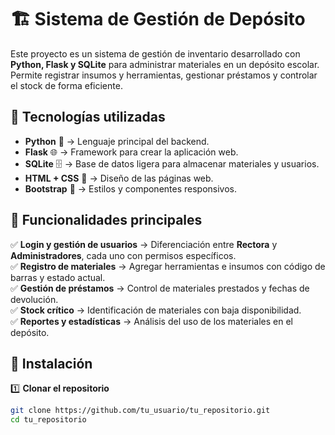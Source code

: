 # 🏗️ Sistema de Gestión de Depósito

Este proyecto es un sistema de gestión de inventario desarrollado con **Python, Flask y SQLite** para administrar materiales en un depósito escolar. Permite registrar insumos y herramientas, gestionar préstamos y controlar el stock de forma eficiente.

## 🚀 Tecnologías utilizadas
- **Python** 🐍 → Lenguaje principal del backend.
- **Flask** 🌐 → Framework para crear la aplicación web.
- **SQLite** 🗄️ → Base de datos ligera para almacenar materiales y usuarios.
- **HTML + CSS** 🎨 → Diseño de las páginas web.
- **Bootstrap** 📏 → Estilos y componentes responsivos.

## 📌 Funcionalidades principales
✅ **Login y gestión de usuarios** → Diferenciación entre **Rectora** y **Administradores**, cada uno con permisos específicos.  
✅ **Registro de materiales** → Agregar herramientas e insumos con código de barras y estado actual.  
✅ **Gestión de préstamos** → Control de materiales prestados y fechas de devolución.  
✅ **Stock crítico** → Identificación de materiales con baja disponibilidad.  
✅ **Reportes y estadísticas** → Análisis del uso de los materiales en el depósito.  

## 🔧 Instalación
1️⃣ **Clonar el repositorio**  
   ```sh
   git clone https://github.com/tu_usuario/tu_repositorio.git
   cd tu_repositorio
